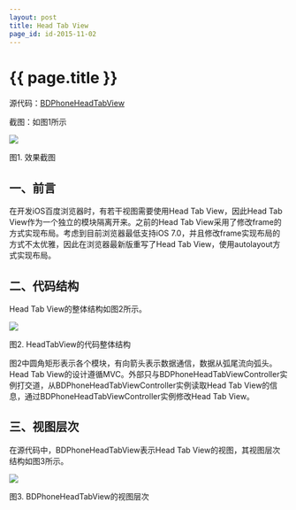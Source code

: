 ```yaml
---
layout: post
title: Head Tab View
page_id: id-2015-11-02
---
```


# {{ page.title }}

源代码：[BDPhoneHeadTabView](https://github.com/rob2468/HeadTabView)

<!-- more -->

截图：如图1所示

<!-- <p class="post-image"><img src="/resources/figures/2015-11-02-HeadTabView_Screenshot.png" alt="" width="30%"/></p> -->

![](/images/2015-11-02-HeadTabView_Screenshot.png)

<p class="post-image-title">图1. 效果截图</p>

## 一、前言

在开发iOS百度浏览器时，有若干视图需要使用Head Tab View，因此Head Tab View作为一个独立的模块隔离开来。之前的Head Tab View采用了修改frame的方式实现布局。考虑到目前浏览器最低支持iOS 7.0，并且修改frame实现布局的方式不太优雅，因此在浏览器最新版重写了Head Tab View，使用autolayout方式实现布局。

## 二、代码结构

Head Tab View的整体结构如图2所示。

<!-- <p class="post-image"><img src="/resources/figures/2015-11-02-HeadTabView的代码整体结构.png" alt="HeadTabView的代码整体结构" width="80%"/></p> -->

![](/images/2015-11-02-HeadTabView的代码整体结构.png)

<p class="post-image-title">图2. HeadTabView的代码整体结构</p>

图2中圆角矩形表示各个模块，有向箭头表示数据通信，数据从弧尾流向弧头。Head Tab View的设计遵循MVC。外部只与BDPhoneHeadTabViewController实例打交道，从BDPhoneHeadTabViewController实例读取Head Tab View的信息，通过BDPhoneHeadTabViewController实例修改Head Tab View。

## 三、视图层次

在源代码中，BDPhoneHeadTabView表示Head Tab View的视图，其视图层次结构如图3所示。

<!-- <p class="post-image"><img src="/resources/figures/2015-11-02-BDPhoneHeadTabView的视图层次.png" alt="BDPhoneHeadTabView的视图层次" width="80%"/></p> -->

![](/images/2015-11-02-BDPhoneHeadTabView的视图层次.png)

<p class="post-image-title">图3. BDPhoneHeadTabView的视图层次</p>
